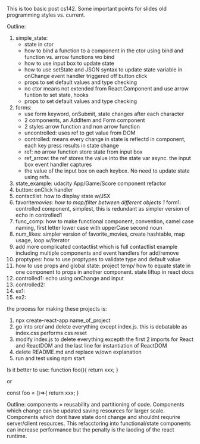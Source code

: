 This is too basic post cs142. Some important points for slides old programming styles vs. current.

Outline:

1. simple_state:
   - state in ctor
   - how to bind a function to a component in the ctor using bind and function vs. arrow functions wo bind
   - how to use input box to update state
   - how to use setState and JSON syntax to update state variable in onChange event handler triggered off button click
   - props to set default values and type checking
   - no ctor means not extended from React.Component and use arrow funtion to set state, hooks
   - props to set default values and type checking
1. forms:
   - use form keyword, onSubmit, state changes after each character
   - 2 components, an AddItem and Form component
   - 2 styles arrow function and non arrow function
   - uncontrolled: uses ref to get value from DOM
   - controlled: means every change in state is reflectd in component, each key press results in state change
   - ref: no arrow function store state from input box
   - ref_arrow: the ref stores the value into the state var async. the input box event handler captures
   - the value of the input box on each keybox. No need to update state using refs.
1. state_example: udacity App/Game/Score component refactor
1. button: onClick handler
1. contactlist: how to display state w/JSX
1. favorite*movies: how to map/filter between different objects
   1* form1: controlled component, simplest, this is redundant as simpler version of echo in controlled1
1. func_comp: how to make functional component, convention, camel case naming, first letter lower case with upperCase second noun
1. num_likes: simpler version of favorite_movies, create hashtable, map usage, loop w/iterator
1. add more complicated contactlist which is full contactlist example including multiple components and event handlers for add/remove
1. proptypes: how to use proptypes to validate type and default value
1. how to use props and global state: project temp/ how to equate state in one component to props in another component. state liftup in react docs
1. controlled1: echo using onChange and input
1. controlled2:
1. ex1:
1. ex2:

the process for making these projects is:

1. npx create-react-app name_of_project
2. go into src/ and delete everything except index.js. this is debatable as index.css performs css reset
3. modify index.js to delete everything excepth the first 2 imports for React and ReactDOM and the last line for instantiation of ReactDOM
4. delete README.md and replace w/own explanation
5. run and test using npm start

Is it better to use:
function foo(){
return xxx;
}

or

const foo = ()=>{
return xxx;
}

Outline: components = reusability and partitioning of code. Components which change can be updated saving
resources for larger scale. Components which dont have state dont change and shouldnt requrire server/client
resources. This refacctoring into functional/state components can increase performance but the penalty is the laoding of
the react runtime.
